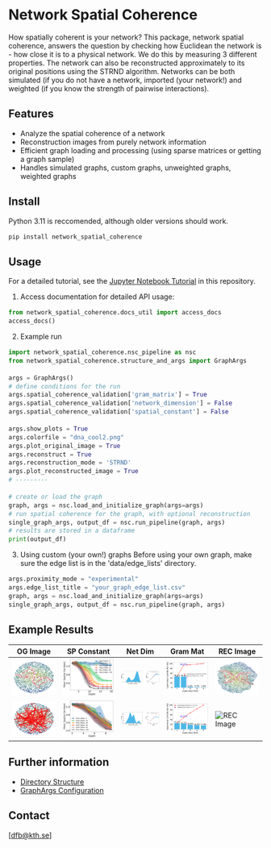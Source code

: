 # Network Spatial Coherence
How spatially coherent is your network? This package, network spatial coherence, answers the question by checking how Euclidean the network is - how close it is to a physical network.
We do this by measuring 3 different properties. The network can also be reconstructed approximately to its original positions using the STRND algorithm. 
Networks can be both simulated (if you do not have a network, imported (your network!) and weighted (if you know the strength of pairwise interactions). 

## Features
- Analyze the spatial coherence of a network
- Reconstruction images from purely network information
- Efficient graph loading and processing (using sparse matrices or getting a graph sample)
- Handles simulated graphs, custom graphs, unweighted graphs, weighted graphs


## Install
Python 3.11 is reccomended, although older versions should work.

```bash
pip install network_spatial_coherence
```

## Usage
For a detailed tutorial, see the [Jupyter Notebook Tutorial](./network_spatial_coherence/network_spatial_coherence_tutorial.ipynb) in this repository.

1. Access documentation for detailed API usage:

```python
from network_spatial_coherence.docs_util import access_docs
access_docs()
```

2. Example run

```python
import network_spatial_coherence.nsc_pipeline as nsc
from network_spatial_coherence.structure_and_args import GraphArgs

args = GraphArgs()
# define conditions for the run
args.spatial_coherence_validation['gram_matrix'] = True
args.spatial_coherence_validation['network_dimension'] = False
args.spatial_coherence_validation['spatial_constant'] = False

args.show_plots = True
args.colorfile = "dna_cool2.png"
args.plot_original_image = True
args.reconstruct = True
args.reconstruction_mode = 'STRND'
args.plot_reconstructed_image = True
# ---------

# create or load the graph
graph, args = nsc.load_and_initialize_graph(args=args)
# run spatial coherence for the graph, with optional reconstruction
single_graph_args, output_df = nsc.run_pipeline(graph, args)
# results are stored in a dataframe
print(output_df)
```

3. Using custom (your own!) graphs
Before using your own graph, make sure the edge list is in the 'data/edge_lists' directory.
```python
args.proximity_mode = "experimental"
args.edge_list_title = "your_graph_edge_list.csv"
graph, args = nsc.load_and_initialize_graph(args=args)
single_graph_args, output_df = nsc.run_pipeline(graph, args)
```
## Example Results

<table>
  <thead>
    <tr>
      <th>OG Image</th>
      <th>SP Constant</th>
      <th>Net Dim</th>
      <th>Gram Mat</th>
      <th>REC Image</th>
    </tr>
  </thead>
  <tbody>
    <tr>
      <td><img src="./network_spatial_coherence/example_plots/spatially_coherent/1.png" alt="OG Image" width="200"/></td>
      <td><img src="./network_spatial_coherence/example_plots/spatially_coherent/2.svg" alt="SP Constant" width="200"/></td>
      <td><img src="./network_spatial_coherence/example_plots/spatially_coherent/3.svg" alt="Net Dim" width="200"/></td>
      <td><img src="./network_spatial_coherence/example_plots/spatially_coherent/4.svg" alt="Gram Mat" width="200"/></td>
      <td><img src="./network_spatial_coherence/example_plots/spatially_coherent/5.png" alt="REC Image" width="200"/></td>
    </tr>
    <tr>
      <td><img src="./network_spatial_coherence/example_plots/spatially_incoherent/1.png" alt="OG Image" width="200"/></td>
      <td><img src="./network_spatial_coherence/example_plots/spatially_incoherent/2.svg" alt="SP Constant" width="200"/></td>
      <td><img src="./network_spatial_coherence/example_plots/spatially_incoherent/3.svg" alt="Net Dim" width="200"/></td>
      <td><img src="./network_spatial_coherence/example_plots/spatially_incoherent/4.svg" alt="Gram Mat" width="200"/></td>
      <td><img src="./network_spatial_coherence/example_plots/spatially_incoherent/5.png" alt="REC Image" width="200"/></td>
    </tr>
  </tbody>
</table>

## Further information
- [Directory Structure](directory_structure.md)
- [GraphArgs Configuration](graph_args.md)




## Contact
[dfb@kth.se]

